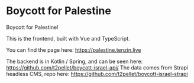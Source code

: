 # Boycott for Palestine

Boycott for Palestine!

This is the frontend, built with Vue and TypeScript. 

You can find the page here: https://palestine.tenzin.live

The backend is in Kotlin / Spring, and can be seen here: https://github.com/t2pellet/boycott-israel-api/
The data comes from Strapi headless CMS, repo here: https://github.com/t2pellet/boycott-israel-strapi
